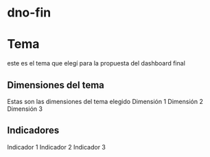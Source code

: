 # dno-fin
# Tema
este es el tema que elegí para la propuesta del dashboard final
## Dimensiones del tema 
Estas son las dimensiones del tema elegido
Dimensión 1
Dimensión 2
Dimensión 3

## Indicadores
Indicador 1
Indicador 2
Indicador 3
